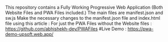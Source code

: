 This repository contains a Fully Working Progressive Web Application (Both Website Files and PWA Files included.) The main files are manifest.json and sw.js
Make the necessary changes to the manifest.json file and index.html file using this article : 
For just the PWA Files without the Website files : https://github.com/abhishekh-dey/PWAFiles
#Live Demo : https://pwa-demo-upsoft.web.app/
